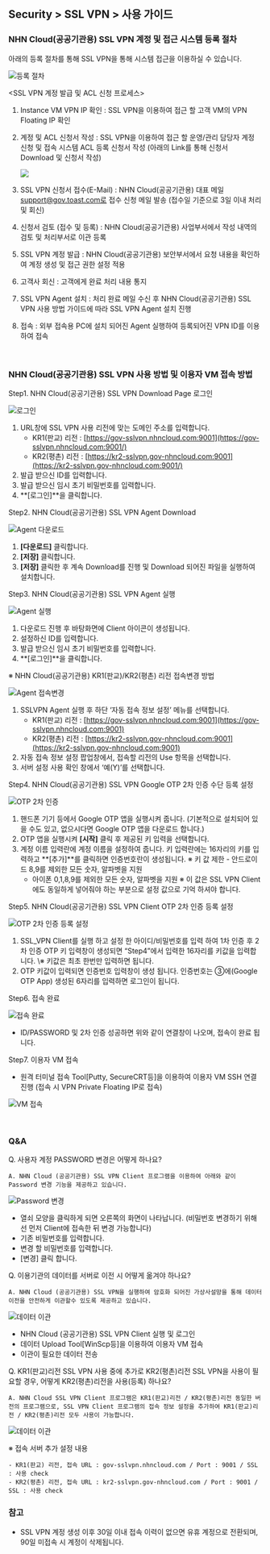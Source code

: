 ## Security > SSL VPN > 사용 가이드

### NHN Cloud(공공기관용) SSL VPN 계정 및 접근 시스템 등록 절차

아래의 등록 절차를 통해 SSL VPN을 통해 시스템 접근을 이용하실 수 있습니다.

![등록 절차](https://static.toastoven.net/prod_gov_security/ssl-vpn-2.png)

\<SSL VPN 계정 발급 및 ACL 신청 프로세스\>

   1. Instance VM VPN IP 확인 : SSL VPN을 이용하여 접근 할 고객 VM의 VPN Floating IP 확인
   2. 계정 및 ACL 신청서 작성 : SSL VPN을 이용하여 접근 할 운영/관리 담당자 계정 신청 및 접속 시스템 ACL 등록 신청서 작성
      (아래의 Link를 통해 신청서 Download 및 신청서 작성)
      
      [![](https://static.toastoven.net/prod_gov_security/fileicon_download_excel.png)](https://static.toastoven.net/prod_gov_security/NHN%20Cloud%20%EB%B0%A9%ED%99%94%EB%B2%BD%20%EB%B0%8F%20SSL%20VPN%20%EC%A0%95%EC%B1%85%20%EC%8B%A0%EC%B2%AD%EC%84%9C.xlsx)
   
   3. SSL VPN 신청서 접수(E-Mail) : NHN Cloud(공공기관용) 대표 메일 support@gov.toast.com로 접수 신청 메일 발송 (접수일 기준으로 3일 이내 처리 및 회신)
   4. 신청서 검토 (접수 및 등록) : NHN Cloud(공공기관용) 사업부서에서 작성 내역의 검토 및 처리부서로 이관 등록
   5. SSL VPN 계정 발급 : NHN Cloud(공공기관용) 보안부서에서 요청 내용을 확인하여 계정 생성 및 접근 권한 설정 적용
   6. 고객사 회신 : 고객에게 완료 처리 내용 통지
   7. SSL VPN Agent 설치 : 처리 완료 메일 수신 후 NHN Cloud(공공기관용) SSL VPN 사용 방법 가이드에 따라 SSL VPN Agent 설치 진행
   8. 접속 : 외부 접속용 PC에 설치 되어진 Agent 실행하여 등록되어진 VPN ID를 이용하여 접속
<BR>

### NHN Cloud(공공기관용) SSL VPN 사용 방법 및 이용자 VM 접속 방법

Step1. NHN Cloud(공공기관용) SSL VPN Download Page 로그인

![로그인](https://static.toastoven.net/prod_gov_security/ssl-vpn-3-1.png)

   1. URL창에 SSL VPN 사용 리전에 맞는 도메인 주소를 입력합니다.
      * KR1(판교) 리전 : [https://gov-sslvpn.nhncloud.com:9001](https://gov-sslvpn.nhncloud.com:9001/)
      * KR2(평촌) 리전 : [https://kr2-sslvpn.gov-nhncloud.com:9001](https://kr2-sslvpn.gov-nhncloud.com:9001/)
   2. 발급 받으신 ID를 입력합니다.
   3. 발급 받으신 임시 초기 비밀번호를 입력합니다.
   4. **\[로그인\]**을 클릭합니다.

   
Step2. NHN Cloud(공공기관용) SSL VPN Agent Download

![Agent 다운로드](https://static.toastoven.net/prod_gov_security/ssl-vpn-4-1.png)

   1. **\[다운로드\]** 클릭합니다.
   2. **\[저장\]** 클릭합니다.
   3. **\[저장\]** 클릭한 후 계속 Download를 진행 및 Download 되어진 파일을 실행하여 설치합니다.

   
Step3. NHN Cloud(공공기관용) SSL VPN Agent 실행

![Agent 실행](https://static.toastoven.net/prod_gov_security/ssl-vpn-5.png)

   1. 다운로드 진행 후 바탕화면에 Client 아이콘이 생성됩니다.
   2. 설정하신 ID를 입력합니다.
   3. 발급 받으신 임시 초기 비밀번호를 입력합니다.
   4. **\[로그인\]**을 클릭합니다.

※ NHN Cloud(공공기관용) KR1(판교)/KR2(평촌) 리전 접속변경 방법

![Agent 접속변경](https://static.toastoven.net/prod_gov_security/ssl-vpn-5(230613).png)

   1. SSLVPN Agent 실행 후 하단 ‘자동 접속 정보 설정’ 메뉴를 선택합니다.
      * KR1(판교) 리전 : [https://gov-sslvpn.nhncloud.com:9001](https://gov-sslvpn.nhncloud.com:9001)
      * KR2(평촌) 리전 : [https://kr2-sslvpn.gov-nhncloud.com:9001](https://kr2-sslvpn.gov-nhncloud.com:9001)
   2. 자동 접속 정보 설정 팝업창에서, 접속할 리전의 Use 항목을 선택합니다.
   3. 서버 설정 사용 확인 창에서 ‘예(Y)’를 선택합니다.


Step4. NHN Cloud(공공기관용) SSL VPN Google OTP 2차 인증 수단 등록 설정

![OTP 2차 인증](https://static.toastoven.net/prod_gov_security/ssl-vpn-6.png)

   1. 핸드폰 기기 등에서 Google OTP 앱을 실행시켜 줍니다.
      (기본적으로 설치되어 있을 수도 있고, 없으시다면 Google OTP 앱을 다운로드 합니다.)
   2. OTP 앱을 실행시켜 **\[시작\]** 클릭 후 제공된 키 입력을 선택합니다.
   3. 계정 이름 입력란에 계정 이름을 설정하여 줍니다.
      키 입력란에는 16자리의 키를 입력하고 **\[추가\]**를 클릭하면 인증번호란이 생성됩니다.
      ※ 키 값 제한 - 안드로이드 8,9를 제외한 모든 숫자, 알파벳을 지원
         * 아이폰 0,1,8,9를 제외한 모든 숫자, 알파벳을 지원
      ※ 이 값은 SSL VPN Client에도 동일하게 넣어줘야 하는 부분으로 설정 값으로 기억 하셔야 합니다.

   
Step5. NHN Cloud(공공기관용) SSL VPN Client OTP 2차 인증 등록 설정

![OTP 2차 인증 등록 설정](https://static.toastoven.net/prod_gov_security/ssl-vpn-7(230613).png)

   1. SSL\_VPN Client를 실행 하고 설정 한 아이디/비밀번호를 입력 하여 1차 인증 후 2차 인증 OTP 키 입력창이 생성되면 “Step4”에서 입력한 16자리를 키값을 입력합니다.
      \※ 키값은 최초 한번만 입력하면 됩니다.
   2. OTP 키값이 입력되면 인증번호 입력창이 생성 됩니다.
      인증번호는 ③에(Google OTP App) 생성된 6자리를 입력하면 로그인이 됩니다.


Step6. 접속 완료

![접속 완료](https://static.toastoven.net/prod_gov_security/ssl-vpn-8(230613).png)

   * ID/PASSWORD 및 2차 인증 성공하면 위와 같이 연결창이 나오며, 접속이 완료 됩니다.


Step7. 이용자 VM 접속

   * 원격 터미널 접속 Tool\[Putty, SecureCRT등\]을 이용하여 이용자 VM SSH 연결 진행 (접속 시 VPN Private Floating IP로 접속)

![VM 접속](https://static.toastoven.net/prod_gov_security/ssl-vpn-9(230613).png)

<BR>

   
### Q&A

Q. 사용자 계정 PASSWORD 변경은 어떻게 하나요?<br>
```
A. NHN Cloud (공공기관용) SSL VPN Client 프로그램을 이용하여 아래와 같이 Password 변경 기능을 제공하고 있습니다.
```

![Password 변경](https://static.toastoven.net/prod_gov_security/ssl-vpn-10(230613).png)

- 열쇠 모양을 클릭하게 되면 오른쪽의 화면이 나타납니다.
  (비밀번호 변경하기 위해선 먼저 Client에 접속한 뒤 변경 가능합니다)
- 기존 비밀번호를 입력합니다.
- 변경 할 비밀번호를 입력합니다.
- [변경] 클릭 합니다.


Q. 이용기관의 데이터를 서버로 이전 시 어떻게 옮겨야 하나요?<br>
```
A. NHN Cloud (공공기관용) SSL VPN을 실행하여 암호화 되어진 가상사설망을 통해 데이터 이전을 안전하게 이관할수 있도록 제공하고 있습니다.
```

![데이터 이관](https://static.toastoven.net/prod_gov_security/ssl-vpn-11(230613).png)

- NHN Cloud (공공기관용) SSL VPN Client 실행 및 로그인
- 데이터 Upload Tool[WinScp등]을 이용하여 이용자 VM 접속
- 이관이 필요한 데이터 전송


Q. KR1(판교)리전 SSL VPN 사용 중에 추가로 KR2(평촌)리전 SSL VPN을 사용이 필요할 경우, 어떻게 KR2(평촌)리전을 사용(등록) 하나요?<br>
```
A. NHN Cloud SSL VPN Client 프로그램은 KR1(판교)리전 / KR2(평촌)리전 동일한 버전의 프로그램으로, SSL VPN Client 프로그램의 접속 정보 설정을 추가하여 KR1(판교)리전 / KR2(평촌)리전 모두 사용이 가능합니다. 
```

![데이터 이관](https://static.toastoven.net/prod_gov_security/ssl-vpn-12(230613).png)

※ 접속 서버 추가 설정 내용

    - KR1(판교) 리전, 접속 URL : gov-sslvpn.nhncloud.com / Port : 9001 / SSL : 사용 check
    - KR2(평촌) 리전, 접속 URL : kr2-sslvpn.gov-nhncloud.com / Port : 9001 / SSL : 사용 check
    
### 참고
- SSL VPN 계정 생성 이후 30일 이내 접속 이력이 없으면 유휴 계정으로 전환되며, 90일 미접속 시 계정이 삭제됩니다.
